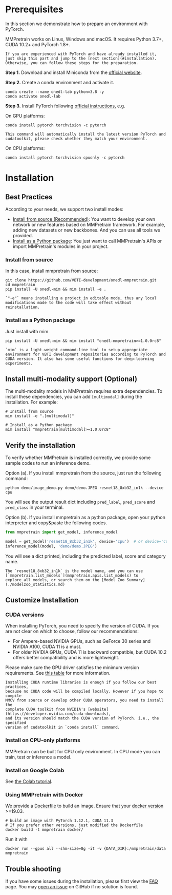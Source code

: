 # Prerequisites

In this section we demonstrate how to prepare an environment with PyTorch.

MMPretrain works on Linux, Windows and macOS. It requires Python 3.7+, CUDA 10.2+ and PyTorch 1.8+.

```{note}
If you are experienced with PyTorch and have already installed it, just skip this part and jump to the [next section](#installation). Otherwise, you can follow these steps for the preparation.
```

**Step 1.** Download and install Miniconda from the [official website](https://docs.conda.io/en/latest/miniconda.html).

**Step 2.** Create a conda environment and activate it.

```shell
conda create --name onedl-lab python=3.8 -y
conda activate onedl-lab
```

**Step 3.** Install PyTorch following [official instructions](https://pytorch.org/get-started/locally/), e.g.

On GPU platforms:

```shell
conda install pytorch torchvision -c pytorch
```

```{warning}
This command will automatically install the latest version PyTorch and cudatoolkit, please check whether they match your environment.
```

On CPU platforms:

```shell
conda install pytorch torchvision cpuonly -c pytorch
```

# Installation

## Best Practices

According to your needs, we support two install modes:

- [Install from source (Recommended)](#install-from-source): You want to develop your own network or new features based on MMPretrain framework. For example, adding new datasets or new backbones. And you can use all tools we provided.
- [Install as a Python package](#install-as-a-python-package): You just want to call MMPretrain's APIs or import MMPretrain's modules in your project.

### Install from source

In this case, install mmpretrain from source:

```shell
git clone https://github.com/VBTI-development/onedl-mmpretrain.git
cd mmpretrain
pip install -U onedl-mim && mim install -e .
```

```{note}
`"-e"` means installing a project in editable mode, thus any local modifications made to the code will take effect without reinstallation.
```

### Install as a Python package

Just install with mim.

```shell
pip install -U onedl-mim && mim install "onedl-mmpretrain>=1.0.0rc8"
```

```{note}
`mim` is a light-weight command-line tool to setup appropriate environment for VBTI development repositories according to PyTorch and CUDA version. It also has some useful functions for deep-learning experiments.
```

## Install multi-modality support (Optional)

The multi-modality models in MMPretrain requires extra dependencies. To install these dependencies, you
can add `[multimodal]` during the installation. For example:

```shell
# Install from source
mim install -e ".[multimodal]"

# Install as a Python package
mim install "mmpretrain[multimodal]>=1.0.0rc8"
```

## Verify the installation

To verify whether MMPretrain is installed correctly, we provide some sample codes to run an inference demo.

Option (a). If you install mmpretrain from the source, just run the following command:

```shell
python demo/image_demo.py demo/demo.JPEG resnet18_8xb32_in1k --device cpu
```

You will see the output result dict including `pred_label`, `pred_score` and `pred_class` in your terminal.

Option (b). If you install mmpretrain as a python package, open your python interpreter and copy&paste the following codes.

```python
from mmpretrain import get_model, inference_model

model = get_model('resnet18_8xb32_in1k', device='cpu')  # or device='cuda:0'
inference_model(model, 'demo/demo.JPEG')
```

You will see a dict printed, including the predicted label, score and category name.

```{note}
The `resnet18_8xb32_in1k` is the model name, and you can use [`mmpretrain.list_models`](mmpretrain.apis.list_models) to
explore all models, or search them on the [Model Zoo Summary](./modelzoo_statistics.md)
```

## Customize Installation

### CUDA versions

When installing PyTorch, you need to specify the version of CUDA. If you are
not clear on which to choose, follow our recommendations:

- For Ampere-based NVIDIA GPUs, such as GeForce 30 series and NVIDIA A100, CUDA 11 is a must.
- For older NVIDIA GPUs, CUDA 11 is backward compatible, but CUDA 10.2 offers better compatibility and is more lightweight.

Please make sure the GPU driver satisfies the minimum version requirements. See [this table](https://docs.nvidia.com/cuda/cuda-toolkit-release-notes/index.html#cuda-major-component-versions__table-cuda-toolkit-driver-versions) for more information.

```{note}
Installing CUDA runtime libraries is enough if you follow our best practices,
because no CUDA code will be compiled locally. However if you hope to compile
MMCV from source or develop other CUDA operators, you need to install the
complete CUDA toolkit from NVIDIA's [website](https://developer.nvidia.com/cuda-downloads),
and its version should match the CUDA version of PyTorch. i.e., the specified
version of cudatoolkit in `conda install` command.
```

### Install on CPU-only platforms

MMPretrain can be built for CPU only environment. In CPU mode you can train, test or inference a model.

### Install on Google Colab

See [the Colab tutorial](https://colab.research.google.com/github/mzr1996/mmclassification-tutorial/blob/master/1.x/MMClassification_tools.ipynb).

### Using MMPretrain with Docker

We provide a [Dockerfile](https://github.com/VBTI-development/onedl-mmpretrain/blob/main/docker/Dockerfile)
to build an image. Ensure that your [docker version](https://docs.docker.com/engine/install/) >=19.03.

```shell
# build an image with PyTorch 1.12.1, CUDA 11.3
# If you prefer other versions, just modified the Dockerfile
docker build -t mmpretrain docker/
```

Run it with

```shell
docker run --gpus all --shm-size=8g -it -v {DATA_DIR}:/mmpretrain/data mmpretrain
```

## Trouble shooting

If you have some issues during the installation, please first view the [FAQ](./notes/faq.md) page.
You may [open an issue](https://github.com/VBTI-development/onedl-mmpretrain/issues/new/choose)
on GitHub if no solution is found.
